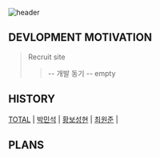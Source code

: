 ![header](https://capsule-render.vercel.app/api?type=wave&color=auto&height=300&section=header&text=구인구직웹%20프로젝트%20render&fontSize=90)

DEVLOPMENT MOTIVATION
---
> Recruit site
> > -- 개발 동기 
> > -- empty

HISTORY
---
[TOTAL](DOCUMENT/HISTORY/TOTAL) | [박민석](DOCUMENT/HISTORY/박민석) | 
[황보성현](DOCUMENT/HISTORY/황보성현) | [최원준](DOCUMENT/HISTORY/최원준) | 

PLANS
---
